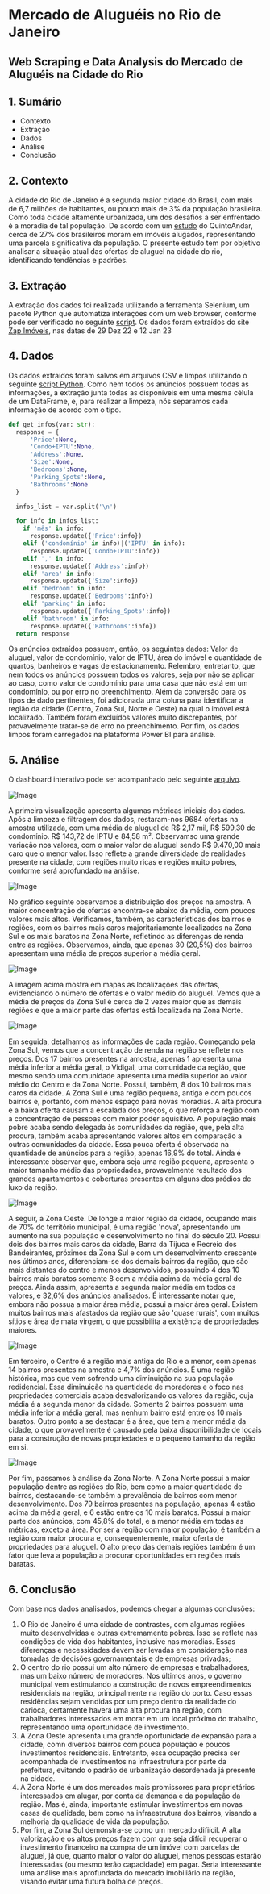 # Mercado de Aluguéis no Rio de Janeiro
## Web Scraping e Data Analysis do Mercado de Aluguéis na Cidade do Rio

## 1. Sumário

* Contexto
* Extração
* Dados
* Análise
* Conclusão

## 2. Contexto

A cidade do Rio de Janeiro é a segunda maior cidade do Brasil, com mais de 6,7 milhões de habitantes, ou pouco mais de 3% da população brasileira. Como toda cidade altamente urbanizada, um dos desafios a ser enfrentado é a moradia de tal população. De acordo com um [estudo](https://censodemoradia.quintoandar.com.br) do QuintoAndar, cerca de 27% dos brasileiros moram em imóveis alugados, representando uma parcela significativa da população. O presente estudo tem por objetivo analisar a situação atual das ofertas de aluguel na cidade do rio, identificando tendências e padrões.

## 3. Extração

A extração dos dados foi realizada utilizando a ferramenta Selenium, um pacote Python que automatiza interações com um web browser, conforme pode ser verificado no seguinte [script](/selenium_scraping.py). 
Os dados foram extraídos do site [Zap Imóveis](https://www.zapimoveis.com.br), nas datas de 29 Dez 22 e 12 Jan 23

## 4. Dados

Os dados extraídos foram salvos em arquivos CSV e limpos utilizando o seguinte [script Python](/rent_cleaning.py).
Como nem todos os anúncios possuem todas as informações, a extração junta todas as disponíveis em uma mesma célula de um DataFrame, e, para realizar a limpeza, nós separamos cada informação de acordo com o tipo.

```Python
def get_infos(var: str):
  response = {
      'Price':None,
      'Condo+IPTU':None,
      'Address':None,
      'Size':None,
      'Bedrooms':None,
      'Parking_Spots':None,
      'Bathrooms':None
  }

  infos_list = var.split('\n')

  for info in infos_list:
    if 'mês' in info:
      response.update({'Price':info})
    elif ('condomínio' in info)|('IPTU' in info):
      response.update({'Condo+IPTU':info})
    elif ',' in info:
      response.update({'Address':info})
    elif 'area' in info:
      response.update({'Size':info})
    elif 'bedroom' in info:
      response.update({'Bedrooms':info})
    elif 'parking' in info:
      response.update({'Parking_Spots':info})
    elif 'bathroom' in info:
      response.update({'Bathrooms':info})
  return response
```

Os anúncios extraídos possuem, então, os seguintes dados: Valor de aluguel, valor de condomínio, valor de IPTU, área do imóvel e quantidade de quartos, banheiros e vagas de estacionamento. Relembro, entretanto, que nem todos os anúncios possuem todos os valores, seja por não se aplicar ao caso, como valor de condomínio para uma casa que não está em um condomínio, ou por erro no preenchimento.
Além da conversão para os tipos de dado pertinentes, foi adicionada uma coluna para identificar a região da cidade (Centro, Zona Sul, Norte e Oeste) na qual o imóvel está localizado. Também foram excluídos valores muito discrepantes, por provavelmente tratar-se de erro no preenchimento.
Por fim, os dados limpos foram carregados na plataforma Power BI para análise.

## 5. Análise

O dashboard interativo pode ser acompanhado pelo seguinte [arquivo](/Aluguéis.pbix).

![Image](/Charts/Dashboard_Main.PNG)

A primeira visualização apresenta algumas métricas iniciais dos dados. Após a limpeza e filtragem dos dados, restaram-nos 9684 ofertas na amostra utilizada, com uma média de aluguel de R$ 2,17 mil, R$ 599,30 de condomínio. R$ 143,72 de IPTU e 84,58 m².
Observamso uma grande variação nos valores, com o maior valor de aluguel sendo R$ 9.470,00 mais caro que o menor valor. Isso reflete a grande diversidade de realidades presente na cidade, com regiões muito ricas e regiões muito pobres, conforme será aprofundado na análise.

![Image](/Charts/Dashboard_Prices.PNG)

No gráfico seguinte observamos a distribuição dos preços na amostra. A maior concentração de ofertas encontra-se abaixo da média, com poucos valores mais altos. Verificamos, também, as características dos bairros e regiões, com os bairros mais caros majoritariamente localizados na Zona Sul e os mais baratos na Zona Norte, refletindo as diferenças de renda entre as regiões. Observamos, ainda, que apenas 30 (20,5%) dos bairros apresentam uma média de preços superior a média geral.

![Image](Charts/Dashboard_Maps.PNG)

A imagem acima mostra em mapas as localizações das ofertas, evidenciando o número de ofertas e o valor médio do aluguel. Vemos que a média de preços da Zona Sul é cerca de 2 vezes maior que as demais regiões e que a maior parte das ofertas está localizada na Zona Norte.

![Image](Charts/Dashboard_South.PNG)

Em seguida, detalhamos as informações de cada região.
Começando pela Zona Sul, vemos que a concentração de renda na região se reflete nos preços. Dos 17 bairros presentes na amostra, apenas 1 apresenta uma média inferior a média geral, o Vidigal, uma comunidade da região, que mesmo sendo uma comunidade apresenta uma média superior ao valor médio do Centro e da Zona Norte. Possui, também, 8 dos 10 bairros mais caros da cidade.
A Zona Sul é uma região pequena, antiga e com poucos bairros e, portanto, com menos espaço para novas moradias. A alta procura e a baixa oferta causam a escalada dos preços, o que reforça a região com a concentração de pessoas com maior poder aquisitivo. A população mais pobre acaba sendo delegada às comunidades da região, que, pela alta procura, também acaba apresentando valores altos em comparação a outras comunidades da cidade. Essa pouca oferta é observada na quantidade de anúncios para a região, apenas 16,9% do total.
Ainda é interessante observar que, embora seja uma região pequena, apresenta o maior tamanho médio das propriedades, provavelmente resultado dos grandes apartamentos e coberturas presentes em alguns dos prédios de luxo da região.

![Image](/Charts/Dashboard_West.PNG)

A seguir, a Zona Oeste. De longe a maior região da cidade, ocupando mais de 70% do território municipal, é uma região 'nova', apresentando um aumento na sua população e desenvolvimento no final do século 20. Possui dois dos bairros mais caros da cidade, Barra da Tijuca e Recreio dos Bandeirantes, próximos da Zona Sul e com um desenvolvimento crescente nos últimos anos, diferenciam-se dos demais bairros da região, que são mais distantes do centro e menos desenvolvidos, possuindo 4 dos 10 bairros mais baratos somente 8 com a média acima da média geral de preços. Ainda assim, apresenta a segunda maior média em todos os valores, e 32,6% dos anúncios analisados.
É interessante notar que, embora não possua a maior área média, possui a maior área geral. Existem muitos bairros mais afastados da região que são 'quase rurais', com muitos sítios e área de mata virgem, o que possibilita a existência de propriedades maiores.

![Image](/Charts/Dashboard_Central.PNG)

Em terceiro, o Centro é a região mais antiga do Rio e a menor, com apenas 14 bairros presentes na amostra e 4,7% dos anúncios. É uma região histórica, mas que vem sofrendo uma diminuição na sua população redidencial. Essa diminuição na quantidade de moradores e o foco nas propriedades comerciais acaba desvalorizando os valores da região, cuja média é a segunda menor da cidade. Somente 2 bairros possuem uma média inferior a média geral, mas nenhum bairro está entre os 10 mais baratos. Outro ponto a se destacar é a área, que tem a menor média da cidade, o que provavelmente é causado pela baixa disponibilidade de locais para a construção de novas propriedades e o pequeno tamanho da região em si.

![Image](/Charts/Dashboard_North.PNG)

Por fim, passamos à análise da Zona Norte. A Zona Norte possui a maior população dentre as regiões do Rio, bem como a maior quantidade de bairros, destacando-se também a prevalência de bairros com menor desenvolvimento. Dos 79 bairros presentes na população, apenas 4 estão acima da média geral, e 6 estão entre os 10 mais baratos. Possui a maior parte dos anúncios, com 45,8% do total, e a menor média em todas as métricas, exceto a área.
Por ser a região com maior população, é também a região com maior procura e, consequentemente, maior oferta de propriedades para aluguel. O alto preço das demais regiões também é um fator que leva a população a procurar oportunidades em regiões mais baratas.

## 6. Conclusão

Com base nos dados analisados, podemos chegar a algumas conclusões:
1. O Rio de Janeiro é uma cidade de contrastes, com algumas regiões muito desenvolvidas e outras extremamente pobres. Isso se reflete nas condições de vida dos habitantes, inclusive nas moradias. Essas diferenças e necessidades devem ser levadas em consideração nas tomadas de decisões governamentais e de empresas privadas;
2. O centro do rio possui um alto número de empresas e trabalhadores, mas um baixo número de moradores. Nos últimos anos, o governo municipal vem estimulando a construção de novos empreendimentos residenciais na região, principalmente na região do porto. Caso essas residências sejam vendidas por um preço dentro da realidade do carioca, certamente haverá uma alta procura na região, com trabalhadores interessados em morar em um local próximo do trabalho, representando uma oportunidade de investimento.
3. A Zona Oeste apresenta uma grande oportunidade de expansão para a cidade, comn diversos bairros com pouca população e poucos investimentos residenciais. Entretanto, essa ocupação precisa ser acompanhada de investimentos na infraestrutura por parte da prefeitura, evitando o padrão de urbanização desordenada já presente na cidade.
4. A Zona Norte é um dos mercados mais promissores para proprietários interessados em alugar, por conta da demanda e da população da região. Mas é, ainda, importante estimular investimentos em novas casas de qualidade, bem como na infraestrutura dos bairros, visando a melhoria da qualidade de vida da população.
5. Por fim, a Zona Sul demonstra-se como um mercado difiícil. A alta valorização e os altos preços fazem com que seja difícil recuperar o investimento financeiro na compra de um imóvel com parcelas de aluguel, já que, quanto maior o valor do aluguel, menos pessoas estarão interessadas (ou mesmo terão capacidade) em pagar. Seria interessante uma análise mais aprofundada do mercado imobiliário na região, visando evitar uma futura bolha de preços.
